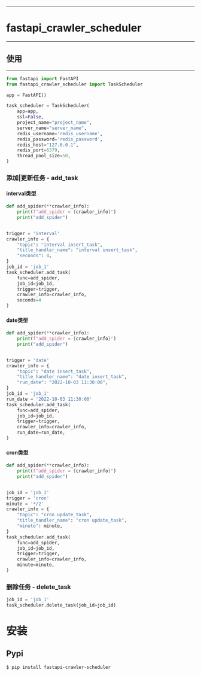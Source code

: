 *********

# fastapi_crawler_scheduler

*********

## 使用

*********

```python
from fastapi import FastAPI
from fastapi_crawler_scheduler import TaskScheduler

app = FastAPI()

task_scheduler = TaskScheduler(
    app=app,
    ssl=False,
    project_name="project_name",
    server_name="server_name",
    redis_username='redis_username',
    redis_password='redis_password',
    redis_host="127.0.0.1",
    redis_port=6379,
    thread_pool_size=50,
)
```

### 添加|更新任务 - add_task

#### interval类型

```python
def add_spider(**crawler_info):
    print(f"add_spider = {crawler_info}")
    print("add_spider")


trigger = 'interval'
crawler_info = {
    "topic": "interval insert_task",
    "title_handler_name": "interval insert_task",
    "seconds": 4,
}
job_id = 'job_1'
task_scheduler.add_task(
    func=add_spider,
    job_id=job_id,
    trigger=trigger,
    crawler_info=crawler_info,
    seconds=4
)
```

#### date类型

```python
def add_spider(**crawler_info):
    print(f"add_spider = {crawler_info}")
    print("add_spider")


trigger = 'date'
crawler_info = {
    "topic": "date insert_task",
    "title_handler_name": "date insert_task",
    "run_date": "2022-10-03 11:30:00",
}
job_id = 'job_1'
run_date = '2022-10-03 11:30:00'
task_scheduler.add_task(
    func=add_spider,
    job_id=job_id,
    trigger=trigger,
    crawler_info=crawler_info,
    run_date=run_date,
)
```

#### cron类型

```python
def add_spider(**crawler_info):
    print(f"add_spider = {crawler_info}")
    print("add_spider")


job_id = 'job_1'
trigger = 'cron'
minute = '*/2'
crawler_info = {
    "topic": "cron update_task",
    "title_handler_name": "cron update_task",
    "minute": minute,
}
task_scheduler.add_task(
    func=add_spider,
    job_id=job_id,
    trigger=trigger,
    crawler_info=crawler_info,
    minute=minute,
)
```

### 删除任务 - delete_task

```python
job_id = 'job_1'
task_scheduler.delete_task(job_id=job_id)
```

安装
============
Pypi
----

    $ pip install fastapi-crawler-scheduler

